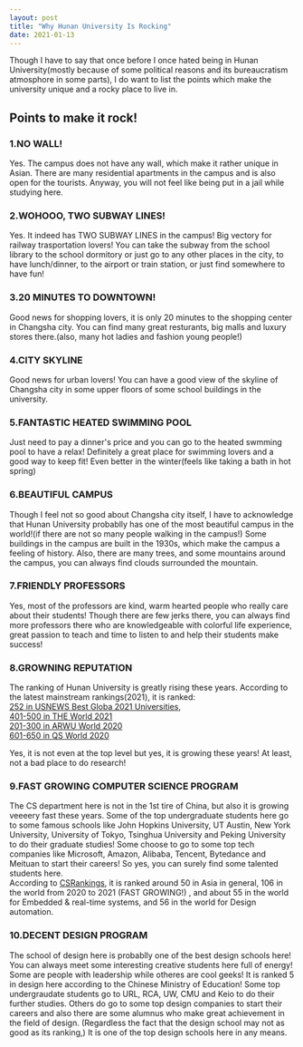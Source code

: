 ```yaml
---
layout: post
title: "Why Hunan University Is Rocking"
date: 2021-01-13
---
```


Though I have to say that once before I once hated being in Hunan University(mostly because of some political
reasons and its bureaucratism atmosphore in some parts), I do want to list the points which make the university
unique and a rocky place to live in.

## Points to make it rock!

### 1.NO WALL!

Yes. The campus does not have any wall, which make it rather unique in Asian. There are many residential apartments
in the campus and is also open for the tourists. Anyway, you will not feel like being put in a jail while studying here.


### 2.WOHOOO, TWO SUBWAY LINES!

Yes. It indeed has TWO SUBWAY LINES in the campus! Big vectory for railway trasportation lovers! You can take the subway
from the school library to the school dormitory or just go to any other places in the city, to have lunch/dinner, to the 
airport or train station, or just find somewhere to have fun!

### 3.20 MINUTES TO DOWNTOWN!

Good news for shopping lovers, it is only 20 minutes to the shopping center in Changsha city. You can find many great
resturants, big malls and luxury stores there.(also, many hot ladies and fashion young people!)

### 4.CITY SKYLINE

Good news for urban lovers! You can have a good view of the skyline of Changsha city in some upper floors of some school buildings
in the university. 

### 5.FANTASTIC HEATED SWIMMING POOL
 
 Just need to pay a dinner's price and you can go to the heated swmming pool to have a relax! Definitely a great place for swimming lovers
 and a good way to keep fit! Even better in the winter(feels like taking a bath in hot spring)
 
### 6.BEAUTIFUL CAMPUS
 
Though I feel not so good about Changsha city itself, I have to acknowledge that Hunan University probablly has one of the most beautiful 
campus in the world!(if there are not so many people walking in the campus!) Some buildings in the campus are built in the 1930s, which 
make the campus a feeling of history. Also, there are many trees, and some mountains around the campus, you can always find clouds surrounded the mountain. 

### 7.FRIENDLY PROFESSORS

Yes, most of the professors are kind, warm hearted people who really care about their students! Though there are few jerks there, you can always find more
professors there who are knowledgeable with colorful life experience, great passion to teach and time to listen to and help their students make success!

### 8.GROWNING REPUTATION

The ranking of Hunan University is greatly rising these years.
According to the latest mainstream rankings(2021), it is ranked:  
[252 in USNEWS Best Globa 2021 Universities](https://www.usnews.com/education/best-global-universities/hunan-university-505375),  
[401-500 in THE World 2021](https://www.timeshighereducation.com/world-university-rankings/2021/world-ranking#!/page/0/length/25/sort_by/rank/sort_order/asc/cols/stats)  
[201-300 in ARWU World 2020](http://www.shanghairanking.com/ARWU2020.html)  
[601-650 in QS World 2020](https://www.topuniversities.com/universities/hunan-university/more)  

Yes, it is not even at the top level but yes, it is growing these years! At least, not a bad place to do research!

### 9.FAST GROWING COMPUTER SCIENCE PROGRAM

The CS department here is not in the 1st tire of China, but also it is growing veeeery fast these years. Some of the top undergraduate students here go to some famous schools
like John Hopkins University, UT Austin, New York University, University of Tokyo, Tsinghua University and Peking University to do their graduate studies! Some choose to go
to some top tech companies like Microsoft, Amazon, Alibaba, Tencent, Bytedance and Meituan to start their careers! So yes, you can surely find some talented students here.  
According to [CSRankings](http://csrankings.org/), it is ranked around 50 in Asia in general, 106 in the world from 2020 to 2021 (FAST GROWING!) , and about 55 in the world 
for Embedded & real-time systems, and 56 in the world for Design automation.  

### 10.DECENT DESIGN PROGRAM

The school of design here is probablly one of the best design schools here! You can always meet some interesting creative students here full of energy! Some are people with leadership
while otheres are cool geeks! It is ranked 5 in design here according to the Chinese Ministry of Education! Some top undergraudate students go to URL, RCA, UW, CMU and Keio to do their
further studies. Others do go to some top design companies to start their careers and also there are some alumnus who make great achievement in the field of design. (Regardless the fact 
that the design school may not as good as its ranking,) It is one of the top design schools here in any means.


